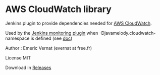 AWS CloudWatch library
======================

Jenkins plugin to provide dependencies needed for [AWS CloudWatch](https://aws.amazon.com/cloudwatch/).

Used by the [Jenkins monitoring plugin](http://wiki.jenkins-ci.org/display/JENKINS/Monitoring)
when -Djavamelody.cloudwatch-namespace is defined (see [doc](https://wiki.jenkins.io/display/JENKINS/Monitoring#Monitoring-Releasenotes))
 
Author : Emeric Vernat (evernat at free.fr)

License MIT

Download in [Releases](releases)

